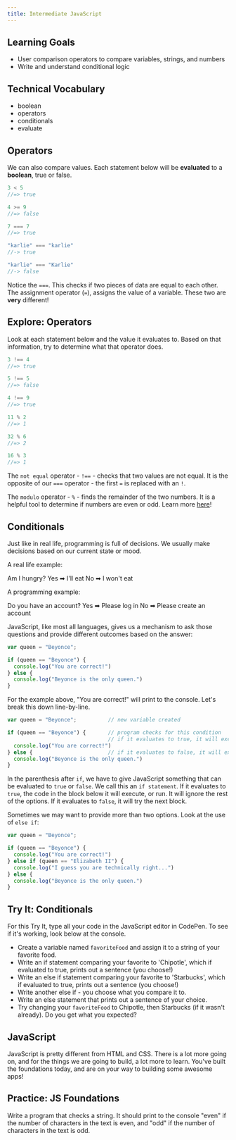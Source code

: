 ```yaml
---
title: Intermediate JavaScript
---
```


## Learning Goals

* User comparison operators to compare variables, strings, and numbers
* Write and understand conditional logic

## Technical Vocabulary

- boolean
- operators
- conditionals
- evaluate

## Operators

We can also compare values. Each statement below will be **evaluated** to a **boolean**, true or false.

```js
3 < 5
//=> true

4 >= 9
//=> false

7 === 7
//=> true

"karlie" === "karlie"
//-> true

"karlie" === "Karlie"
//-> false
```

Notice the `===`. This checks if two pieces of data are equal to each other. The assignment operator (`=`), assigns the value of a variable. These two are **very** different!

<div class="try-it">
  <h2>Explore: Operators</h2>
  <p>Look at each statement below and the value it evaluates to. Based on that information, try to determine what that operator does.</p>
</div>

```js
3 !== 4
//=> true

5 !== 5
//=> false

4 !== 9
//=> true
```

```js
11 % 2
//=> 1

32 % 6
//=> 2

16 % 3
//=> 1
```

The `not equal` operator - `!==` - checks that two values are not equal. It is the opposite of our `===` operator - the first `=` is replaced with an `!`.

The `modulo` operator - `%` - finds the remainder of the two numbers. It is a helpful tool to determine if numbers are even or odd. Learn more <a target="blank" href="https://css-tricks.com/snippets/javascript/check-if-number-is-evenodd/">here</a>!

## Conditionals

Just like in real life, programming is full of decisions. We usually make decisions based on our current state or mood.

A real life example:

Am I hungry?
Yes ➡ I'll eat
No  ➡ I won't eat

A programming example:

Do you have an account?
Yes ➡ Please log in
No  ➡ Please create an account

JavaScript, like most all languages, gives us a mechanism to ask those questions and provide different outcomes based on the answer:

```js
var queen = "Beyonce";

if (queen == "Beyonce") {
  console.log("You are correct!")
} else {
  console.log("Beyonce is the only queen.")
}
```

For the example above, "You are correct!" will print to the console. Let's break this down line-by-line.

```js
var queen = "Beyonce";          // new variable created

if (queen == "Beyonce") {       // program checks for this condition
                                // if it evaluates to true, it will execute this block
  console.log("You are correct!")
} else {                        // if it evaluates to false, it will execute this block
  console.log("Beyonce is the only queen.")
}
```

In the parenthesis after `if`, we have to give JavaScript something that can be evaluated to `true` or `false`. We call this an `if statement`. If it evaluates to `true`, the code in the block below it will execute, or run. It will ignore the rest of the options. If it evaluates to `false`, it will try the next block.

Sometimes we may want to provide more than two options. Look at the use of `else if`:

```js
var queen = "Beyonce";

if (queen == "Beyonce") {
  console.log("You are correct!")
} else if (queen == "Elizabeth II") {
  console.log("I guess you are technically right...")
} else {
  console.log("Beyonce is the only queen.")
}
```

<div class="try-it">
  <h2>Try It: Conditionals</h2>
  <p>For this Try It, type all your code in the JavaScript editor in CodePen. To see if it's working, look below at the console.</p>
  <ul>
    <li>Create a variable named <code class="try-it-code">favoriteFood</code> and assign it to a string of your favorite food.</li>
    <li>Write an if statement comparing your favorite to 'Chipotle', which if evaluated to true, prints out a sentence (you choose!)</li>
    <li>Write an else if statement comparing your favorite to 'Starbucks', which if evaluated to true, prints out a sentence (you choose!)</li>
    <li>Write another else if - you choose what you compare it to.</li>
    <li>Write an else statement that prints out a sentence of your choice.</li>
    <li>Try changing your <code class="try-it-code">favoriteFood</code> to Chipotle, then Starbucks (if it wasn't already). Do you get what you expected?</li>
  </ul>
</div>

## JavaScript

JavaScript is pretty different from HTML and CSS. There is a lot more going on, and for the things we are going to build, a lot more to learn. You've built the foundations today, and are on your way to building some awesome apps!

<div class="practice">
  <h2>Practice: JS Foundations</h2>
  <p>Write a program that checks a string. It should print to the console "even" if the number of characters in the text is even, and "odd" if the number of characters in the text is odd.</p>
</div>

